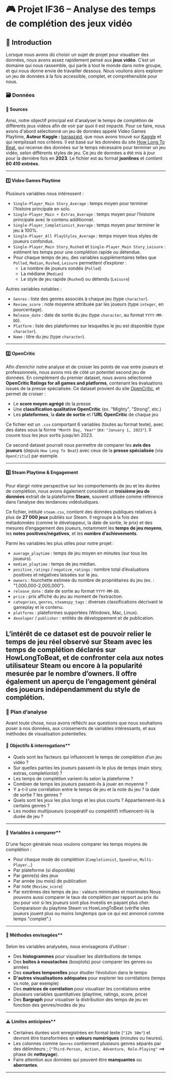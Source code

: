 # 🎮 Projet IF36 – Analyse des temps de complétion des jeux vidéo

## 🧭 Introduction

Lorsque nous avons dû choisir un sujet de projet pour visualiser des données, nous avons assez rapidement pensé aux **jeux vidéo**. C’est un domaine qui nous rassemble, qui parle à tout le monde dans notre groupe, et qui nous donne envie de travailler dessous. Nous voulions alors explorer un jeu de données à la fois accessible, complet, et compréhensible pour nous.

### 🗃️ Données

#### 📄 Sources

Ainsi, notre objectif principal est d'analyser le temps de complétion de différents jeus vidéos afin de voir par quoi il est impacté. Pour ce faire, nous avons d'abord sélectionné un jeu de données appelé Video Games Playtime, **Auteur Kaggle :** [baraazaid](https://www.kaggle.com/baraazaid), que nous avons trouvé sur [Kaggle](https://www.kaggle.com/datasets/baraazaid/how-long-to-beat-video-games) et qui remplissait nos critères. ll est basé sur les données du site [How Long To Beat](https://howlongtobeat.com), qui recense des données sur le temps nécessaire pour terminer un jeu vidéo, selon différents styles de jeu. Ce jeu de données a été mis à jour pour la dernière fois en **2023**. Le fichier est au format **jsonlines** et contient **60 410 entrées**.

---

#### 1️⃣ Video Games Playtime

Plusieurs variables nous intéressent :

- `Single-Player_Main Story_Average` : temps moyen pour terminer l’histoire principale en solo.
- `Single-Player_Main + Extras_Average` : temps moyen pour l’histoire principale avec le contenu additionnel.
- `Single-Player_Completionist_Average` : temps moyen pour terminer le jeu à 100%.
- `Single-Player_All PlayStyles_Average` : temps moyen tous styles de joueurs confondus.
- `Single-Player_Main Story_Rushed` et `Single-Player_Main Story_Leisure` : estiment les temps pour une complétion rapide ou détendue.
- Pour chaque temps de jeu, des variables supplémentaires telles que `Polled`, `Median`, `Rushed`, `Leisure` permettent d’explorer :
  - Le nombre de joueurs sondés (`Polled`)
  - La médiane (`Median`)
  - Le style de jeu rapide (`Rushed`) ou détendu (`Leisure`)

Autres variables notables :
- `Genres` : liste des genres associés à chaque jeu (type `character`).
- `Review_score` : note moyenne attribuée par les joueurs (type `integer`, en pourcentage).
- `Release_date` : date de sortie du jeu (type `character`, au format `YYYY-MM-DD`).
- `Platform` : liste des plateformes sur lesquelles le jeu est disponible (type `character`).
- `Name` : titre du jeu (type `character`).

---

#### 2️⃣ OpenCritic

Afin d’enrichir notre analyse et de croiser les points de vue entre joueurs et professionnels, nous avons mis de côté un potentiel second jeu de données. En complément du premier dataset, nous avons sélectionné **OpenCritic Ratings for all games and platforms**, contenant les évaluations issues de la presse spécialisée. Ce dataset provient du site [OpenCritic](https://opencritic.com), et permet de croiser :

- Le **score moyen agrégé** de la presse  
- Une **classification qualitative OpenCritic** (ex. "Mighty", "Strong", etc.)  
- Les **plateformes**, la **date de sortie** et l’**URL OpenCritic** de chaque jeu  

Ce fichier est un `.csv` comportant 6 variables (toutes au format texte), avec des dates sous la forme `"Month Day, Year"` (ex: `"January 1, 2023"`). Il couvre tous les jeux sortis jusqu’en 2023.

Ce second dataset pourrait nous permettre de comparer les **avis des joueurs** (depuis `How Long To Beat`) avec ceux de la **presse spécialisée** (via `OpenCritic`) par exemple.

---

#### 3️⃣ Steam Playtime & Engagement

Pour élargir notre perspective sur les comportements de jeu et les durées de complétion, nous avons également considéré un **troisième jeu de données** extrait de la plateforme **Steam**, souvent utilisée comme référence dans l’analyse des tendances vidéoludiques.

Ce fichier, intitulé `steam.csv`, contient des données publiques relatives à plus de **27 000 jeux** publiés sur Steam. Il regroupe à la fois des métadonnées (comme le développeur, la date de sortie, le prix) et des mesures d’engagement des joueurs, notamment les **temps de jeu moyens**, les **notes positives/négatives**, et les **nombre d’achievements**.

Parmi les variables les plus utiles pour notre projet :

- `average_playtime` : temps de jeu moyen en minutes (sur tous les joueurs).
- `median_playtime` : temps de jeu médian.
- `positive_ratings` / `negative_ratings` : nombre total d’évaluations positives et négatives laissées sur le jeu.
- `owners` : fourchette estimée du nombre de propriétaires du jeu (ex. : "1,000,000-2,000,000").
- `release_date` : date de sortie au format `YYYY-MM-DD`.
- `price` : prix affiché du jeu au moment de l’extraction.
- `categories`, `genres`, `steamspy_tags` : diverses classifications décrivant le gameplay et le contenu.
- `platforms` : plateformes supportées (Windows, Mac, Linux).
- `developer` / `publisher` : entités de développement et de publication.

L’intérêt de ce dataset est de pouvoir **relier le temps de jeu réel observé sur Steam** avec les **temps de complétion déclarés** sur HowLongToBeat, et de confronter cela aux **notes utilisateur Steam** ou encore à la **popularité** mesurée par le nombre d’owners. Il offre également un aperçu de l’**engagement général des joueurs** indépendamment du style de complétion.
---


### 🧠 Plan d’analyse

Avant toute chose, nous avons réfléchi aux questions que nous souhaitons poser à nos données, aux croisements de variables intéressants, et aux méthodes de visualisation potentielles.

#### 🎯 Objectifs & interrogations**

- Quels sont les facteurs qui influencent le temps de complétion d’un jeu vidéo ?
- Sur quelles parties les joueurs passent-ils le plus de temps (main story, extras, completionist) ?
- Les temps de complétion varient-ils selon la plateforme ?
- Combien de temps les joueurs passent-ils à jouer en moyenne ?
- Y a-t-il une corrélation entre le temps de jeu et la note du jeu ? la date de sortie ? les genres ?
- Quels sont les jeux les plus longs et les plus courts ? Appartiennent-ils à certains genres ?
- Les modes multijoueurs (coopératif ou compétitif) influencent-ils la durée de jeu ?

---

#### 🔄 Variables à comparer**

D'une façon générale nous voulons comparer les temps moyens de complétion :
- Pour chaque mode de complétion (`Completionist`, `Speedrun`, `Multi-Player`...)
- Par plateforme (si disponible)
- Par genre(s) des jeux
- Par année (ou mois) de publication
- Par note (`Review_score`)
- Par extrêmes des temps de jeu : valeurs minimales et maximales
Nous pouvons aussi comparer le taux de complétion par rapport au prix du jeu pour voir si les joueurs sont plus investis en payant plus cher.
Comparaison du playtime Steam vs HowLongToBeat (vérifie siles joueurs jouent plus ou moins longtemps que ce qui est annoncé comme temps "complet".)


---

#### 🧰 Méthodes envisagées**

Selon les variables analysées, nous envisageons d’utiliser :
- Des **histogrammes** pour visualiser les distributions de temps
- Des **boîtes à moustaches** (boxplots) pour comparer les genres ou années
- Des **courbes temporelles** pour étudier l’évolution dans le temps
- **D'autres visualisations adéquates** pour explorer les corrélations (temps vs note, par exemple)
- Des **matrices de corrélation** pour visualiser les corrélations entre plusieurs variables quantitatives (playtime, ratings, score, price)
- Des **Bargraph** pour visualiser la distribution des temps de jeu en fonction des genres/modes de jeu

---

#### ⚠️ Limites anticipées**

- Certaines durées sont enregistrées en format texte (`"12h 30m"`) et devront être transformées en **valeurs numériques** (minutes ou heures).
- Les colonnes comme `Genres` contiennent plusieurs genres séparés par des délimiteurs ; (`"Third-Person, Action, Adventure, Role-Playing"` ==> phase de **nettoyage**).
- Faire attention aux données qui peuvent être **manquantes** ou **aberrantes**.


---

